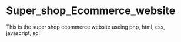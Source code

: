 # Super_shop_Ecommerce_website
 This is the super shop ecommerce website useing php, html, css, javascript, sql
